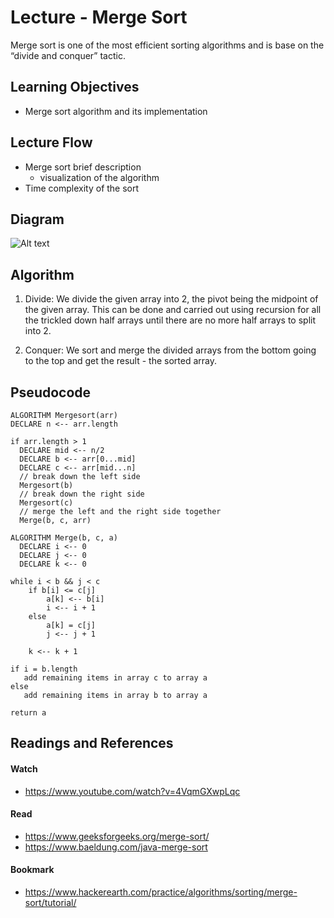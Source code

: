 # Lecture - Merge Sort

Merge sort is one of the most efficient sorting algorithms and is base on the “divide and conquer” tactic.


## Learning Objectives
* Merge sort algorithm and its implementation

## Lecture Flow
* Merge sort brief description
  - visualization of the algorithm
* Time complexity of the sort

## Diagram
![Alt text](https://www.baeldung.com/wp-content/uploads/2018/09/mergesort1.png)

## Algorithm
1. Divide: 
  We divide the given array into 2, the pivot being the midpoint of the given array. This can be done and carried out using recursion for all the trickled down half arrays until there are no more half arrays to split into 2.

2. Conquer: 
  We sort and merge the divided arrays from the bottom going to the top and get the result - the sorted array.

## Pseudocode

    ALGORITHM Mergesort(arr)
    DECLARE n <-- arr.length
           
    if arr.length > 1
      DECLARE mid <-- n/2
      DECLARE b <-- arr[0...mid]
      DECLARE c <-- arr[mid...n]
      // break down the left side
      Mergesort(b)
      // break down the right side
      Mergesort(c)
      // merge the left and the right side together
      Merge(b, c, arr)

    ALGORITHM Merge(b, c, a)
      DECLARE i <-- 0
      DECLARE j <-- 0
      DECLARE k <-- 0

    while i < b && j < c
        if b[i] <= c[j]
            a[k] <-- b[i]
            i <-- i + 1
        else
            a[k] = c[j]
            j <-- j + 1
            
        k <-- k + 1

    if i = b.length
       add remaining items in array c to array a
    else
       add remaining items in array b to array a
       
    return a

## Readings and References

#### Watch

* https://www.youtube.com/watch?v=4VqmGXwpLqc

#### Read
* https://www.geeksforgeeks.org/merge-sort/
* https://www.baeldung.com/java-merge-sort

#### Bookmark

* https://www.hackerearth.com/practice/algorithms/sorting/merge-sort/tutorial/


